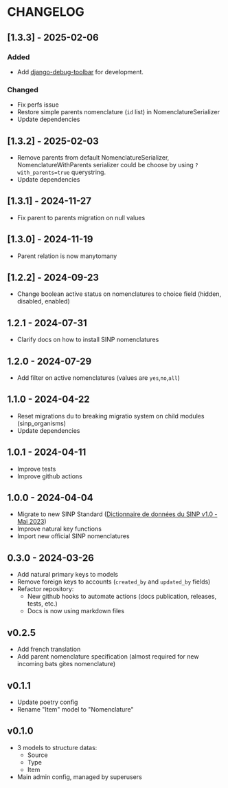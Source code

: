 # CHANGELOG

## [1.3.3] - 2025-02-06

### Added
- Add [django-debug-toolbar](https://github.com/django-commons/django-debug-toolbar) for development.

### Changed
- Fix perfs issue
- Restore simple parents nomenclature (`id` list) in NomenclatureSerializer
- Update dependencies

## [1.3.2] - 2025-02-03

- Remove parents from default NomenclatureSerializer, NomenclatureWithParents serializer could be choose by using `?with_parents=true` querystring.
- Update dependencies

## [1.3.1] - 2024-11-27

- Fix parent to parents migration on null values

## [1.3.0] - 2024-11-19

- Parent relation is now manytomany

## [1.2.2] - 2024-09-23

- Change boolean active status on nomenclatures to choice field (hidden, disabled, enabled)

## 1.2.1 - 2024-07-31

- Clarify docs on how to install SINP nomenclatures

## 1.2.0 - 2024-07-29

- Add filter on active nomenclatures (values are `yes`,`no`,`all`)

## 1.1.0 - 2024-04-22

- Reset migrations du to breaking migratio system on child modules (sinp_organisms)
- Update dependencies

## 1.0.1 - 2024-04-11

- Improve tests
- Improve github actions

## 1.0.0 - 2024-04-04

- Migrate to new SINP Standard ([Dictionnaire de données du SINP v1.0 - Mai 2023](https://inpn.mnhn.fr/docs-web/docs/download/421821))
- Improve natural key functions
- Import new official SINP nomenclatures

## 0.3.0 - 2024-03-26

- Add natural primary keys to models
- Remove foreign keys to accounts (`created_by` and `updated_by` fields)
- Refactor repository:
  - New github hooks to automate actions (docs publication, releases, tests, etc.)
  - Docs is now using markdown files

## v0.2.5

- Add french translation
- Add parent nomenclature specification (almost required for new incoming bats gites nomenclature)

## v0.1.1

- Update poetry config
- Rename "Item" model to "Nomenclature"

## v0.1.0

- 3 models to structure datas:
  - Source
  - Type
  - Item
- Main admin config, managed by superusers
